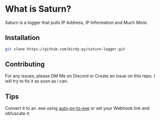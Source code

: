 # What is Saturn?

Saturn is a logger that pulls IP Address, IP Information and Much More.

## Installation

```bash
git clone https://github.com/birdy-py/saturn-logger.git

```

## Contributing
For any issues, please DM Me on Discord or Create an issue on this repo. I will try to fix it as soon as i can.

## Tips
Convert it to an .exe using [auto-py-to-exe](https://github.com/brentvollebregt/auto-py-to-exe) or set your Webhook link and obfuscate it.
